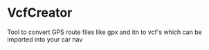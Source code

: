 # VcfCreator
Tool to convert GPS route files like gpx and itn to vcf's which can be imported into your car nav
